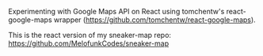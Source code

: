 Experimenting with Google Maps API on React using tomchentw's react-google-maps wrapper (https://github.com/tomchentw/react-google-maps).

This is the react version of my sneaker-map repo:
https://github.com/MelofunkCodes/sneaker-map

